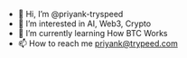 - 👋 Hi, I’m @priyank-tryspeed
- 👀 I’m interested in AI, Web3, Crypto
- 🌱 I’m currently learning How BTC Works
- 📫 How to reach me priyank@trypeed.com


<!---
priyank-tryspeed/priyank-tryspeed is a ✨ special ✨ repository because its `README.md` (this file) appears on your GitHub profile.
You can click the Preview link to take a look at your changes.
--->
